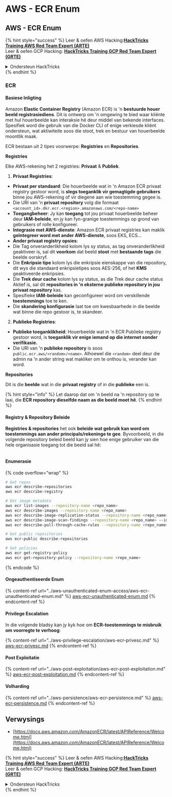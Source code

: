 # AWS - ECR Enum

## AWS - ECR Enum

{% hint style="success" %}
Leer & oefen AWS Hacking:<img src="../../../.gitbook/assets/image (1) (1) (1) (1).png" alt="" data-size="line">[**HackTricks Training AWS Red Team Expert (ARTE)**](https://training.hacktricks.xyz/courses/arte)<img src="../../../.gitbook/assets/image (1) (1) (1) (1).png" alt="" data-size="line">\
Leer & oefen GCP Hacking: <img src="../../../.gitbook/assets/image (2) (1).png" alt="" data-size="line">[**HackTricks Training GCP Red Team Expert (GRTE)**<img src="../../../.gitbook/assets/image (2) (1).png" alt="" data-size="line">](https://training.hacktricks.xyz/courses/grte)

<details>

<summary>Ondersteun HackTricks</summary>

* Kyk na die [**subskripsie planne**](https://github.com/sponsors/carlospolop)!
* **Sluit aan by die** 💬 [**Discord groep**](https://discord.gg/hRep4RUj7f) of die [**telegram groep**](https://t.me/peass) of **volg** ons op **Twitter** 🐦 [**@hacktricks\_live**](https://twitter.com/hacktricks_live)**.**
* **Deel hacking truuks deur PR's in te dien na die** [**HackTricks**](https://github.com/carlospolop/hacktricks) en [**HackTricks Cloud**](https://github.com/carlospolop/hacktricks-cloud) github repos.

</details>
{% endhint %}

### ECR

#### Basiese Inligting

Amazon **Elastic Container Registry** (Amazon ECR) is 'n **bestuurde houer beeld registrasiediens**. Dit is ontwerp om 'n omgewing te bied waar kliënte met hul houerbeelde kan interaksie hê deur middel van bekende interfaces. Spesifiek word die gebruik van die Docker CLI of enige verkiesde kliënt ondersteun, wat aktiwiteite soos die stoot, trek en bestuur van houerbeelde moontlik maak.

ECR bestaan uit 2 tipes voorwerpe: **Registries** en **Repositories**.

**Registries**

Elke AWS-rekening het 2 registries: **Privaat** & **Publiek**.

1. **Privaat Registries**:

* **Privaat per standaard**: Die houerbeelde wat in 'n Amazon ECR privaat registry gestoor word, is **slegs toeganklik vir gemagtigde gebruikers** binne jou AWS-rekening of vir diegene aan wie toestemming gegee is.
* Die URI van 'n **privaat repository** volg die formaat `<account_id>.dkr.ecr.<region>.amazonaws.com/<repo-name>`
* **Toegangbeheer**: Jy kan **toegang** tot jou privaat houerbeelde beheer deur **IAM-beleide**, en jy kan fyn-granige toestemmings op grond van gebruikers of rolle konfigureer.
* **Integrasie met AWS-dienste**: Amazon ECR privaat registries kan maklik **geïntegreer word met ander AWS-dienste**, soos EKS, ECS...
* **Ander privaat registry opsies**:
* Die Tag onveranderlikheid kolom lys sy status, as tag onveranderlikheid geaktiveer is, sal dit **voorkom** dat beeld **stoot** met **bestaande tags** die beelde oorskryf.
* Die **Enkripsie tipe** kolom lys die enkripsie eienskappe van die repository, dit wys die standaard enkripsietipes soos AES-256, of het **KMS** geaktiveerde enkripsies.
* Die **Trek deur cache** kolom lys sy status, as die Trek deur cache status Aktief is, sal dit **repositories in 'n eksterne publieke repository in jou privaat repository** kas.
* Spesifieke **IAM-beleide** kan geconfigureer word om verskillende **toestemmings** toe te ken.
* Die **skandering konfigurasie** laat toe om kwesbaarhede in die beelde wat binne die repo gestoor is, te skandeer.

2. **Publieke Registries**:

* **Publieke toeganklikheid**: Houerbeelde wat in 'n ECR Publieke registry gestoor word, is **toeganklik vir enige iemand op die internet sonder verifikasie.**
* Die URI van 'n **publieke repository** is soos `public.ecr.aws/<random>/<name>`. Alhoewel die `<random>` deel deur die admin na 'n ander string wat makliker om te onthou is, verander kan word.

**Repositories**

Dit is die **beelde** wat in die **privaat registry** of in die **publieke** een is.

{% hint style="info" %}
Let daarop dat om 'n beeld na 'n repository op te laai, die **ECR repository dieselfde naam as die beeld moet hê**.
{% endhint %}

#### Registry & Repository Beleide

**Registries & repositories** het ook **beleide wat gebruik kan word om toestemmings aan ander principals/rekeninge te gee**. Byvoorbeeld, in die volgende repository beleid beeld kan jy sien hoe enige gebruiker van die hele organisasie toegang tot die beeld sal hê:

<figure><img src="../../../.gitbook/assets/image (280).png" alt=""><figcaption></figcaption></figure>

#### Enumerasie

{% code overflow="wrap" %}
```bash
# Get repos
aws ecr describe-repositories
aws ecr describe-registry

# Get image metadata
aws ecr list-images --repository-name <repo_name>
aws ecr describe-images --repository-name <repo_name>
aws ecr describe-image-replication-status --repository-name <repo_name> --image-id <image_id>
aws ecr describe-image-scan-findings --repository-name <repo_name> --image-id <image_id>
aws ecr describe-pull-through-cache-rules --repository-name <repo_name> --image-id <image_id>

# Get public repositories
aws ecr-public describe-repositories

# Get policies
aws ecr get-registry-policy
aws ecr get-repository-policy --repository-name <repo_name>
```
{% endcode %}

#### Ongeauthentiseerde Enum

{% content-ref url="../aws-unauthenticated-enum-access/aws-ecr-unauthenticated-enum.md" %}
[aws-ecr-unauthenticated-enum.md](../aws-unauthenticated-enum-access/aws-ecr-unauthenticated-enum.md)
{% endcontent-ref %}

#### Privilege Escalation

In die volgende bladsy kan jy kyk hoe om **ECR-toestemmings te misbruik om voorregte te verhoog**:

{% content-ref url="../aws-privilege-escalation/aws-ecr-privesc.md" %}
[aws-ecr-privesc.md](../aws-privilege-escalation/aws-ecr-privesc.md)
{% endcontent-ref %}

#### Post Exploitatie

{% content-ref url="../aws-post-exploitation/aws-ecr-post-exploitation.md" %}
[aws-ecr-post-exploitation.md](../aws-post-exploitation/aws-ecr-post-exploitation.md)
{% endcontent-ref %}

#### Volharding

{% content-ref url="../aws-persistence/aws-ecr-persistence.md" %}
[aws-ecr-persistence.md](../aws-persistence/aws-ecr-persistence.md)
{% endcontent-ref %}

## Verwysings

* [https://docs.aws.amazon.com/AmazonECR/latest/APIReference/Welcome.html](https://docs.aws.amazon.com/AmazonECR/latest/APIReference/Welcome.html)

{% hint style="success" %}
Leer & oefen AWS Hacking:<img src="../../../.gitbook/assets/image (1) (1) (1) (1).png" alt="" data-size="line">[**HackTricks Training AWS Red Team Expert (ARTE)**](https://training.hacktricks.xyz/courses/arte)<img src="../../../.gitbook/assets/image (1) (1) (1) (1).png" alt="" data-size="line">\
Leer & oefen GCP Hacking: <img src="../../../.gitbook/assets/image (2) (1).png" alt="" data-size="line">[**HackTricks Training GCP Red Team Expert (GRTE)**<img src="../../../.gitbook/assets/image (2) (1).png" alt="" data-size="line">](https://training.hacktricks.xyz/courses/grte)

<details>

<summary>Ondersteun HackTricks</summary>

* Kyk na die [**subskripsieplanne**](https://github.com/sponsors/carlospolop)!
* **Sluit aan by die** 💬 [**Discord-groep**](https://discord.gg/hRep4RUj7f) of die [**telegram-groep**](https://t.me/peass) of **volg** ons op **Twitter** 🐦 [**@hacktricks\_live**](https://twitter.com/hacktricks_live)**.**
* **Deel hacking truuks deur PRs in te dien na die** [**HackTricks**](https://github.com/carlospolop/hacktricks) en [**HackTricks Cloud**](https://github.com/carlospolop/hacktricks-cloud) github repos.

</details>
{% endhint %}
